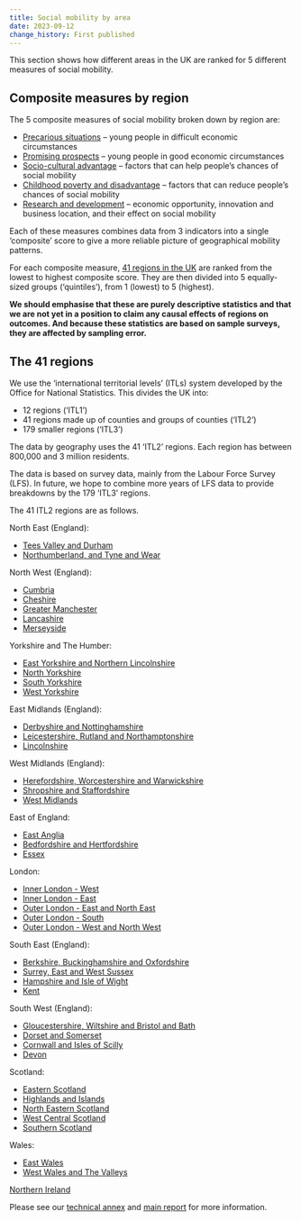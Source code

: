 ```yaml
---
title: Social mobility by area
date: 2023-09-12
change_history: First published
---
```


This section shows how different areas in the UK are ranked for 5 different measures of social mobility.

<!-- This map below is populated by "social-mobility-by-area-map.js" -->
<div class="area-map">
    <div>
        <div id="social-mobility-by-area-map" class="map"></div>
    </div>
    <div id="social-mobility-by-area-name" class="govuk-body"></div>
</div>

## Composite measures by region <a name="composite-measures-by-region" />
The 5 composite measures of social mobility broken down by region are:

* [Precarious situations](/intermediate_outcomes/composite_indices/precarious_situations) –
  young people in difficult economic circumstances
* [Promising prospects](/intermediate_outcomes/composite_indices/promising_prospects) –
  young people in good economic circumstances
* [Socio-cultural advantage](/drivers_of_social_mobility/composite_indices/socio-cultural_advantage) –
  factors that can help people’s chances of social mobility
* [Childhood poverty and disadvantage](/drivers_of_social_mobility/composite_indices/childhood_poverty_and_disadvantage) –
  factors that can reduce people’s chances of social mobility
* [Research and development](/drivers_of_social_mobility/composite_indices/research_and_development) –
  economic opportunity, innovation and business location, and their effect on social mobility

Each of these measures combines data from 3 indicators into a single ‘composite’ score to give a more
reliable picture of geographical mobility patterns.

For each composite measure, [41 regions in the UK](/social_mobility_by_area#the-41-regions) are ranked from the lowest to highest composite score.
They are then divided into 5 equally-sized groups (‘quintiles’), from 1 (lowest) to 5 (highest).

**We should emphasise that these are purely descriptive statistics and that we are not yet in a position to
claim any causal effects of regions on outcomes. And because these statistics are based on sample surveys,
they are affected by sampling error.**


## The 41 regions <a name="the-41-regions" />
We use the ‘international territorial levels’ (ITLs) system developed by the Office for National Statistics.
This divides the UK into:

* 12 regions (‘ITL1’)
* 41 regions made up of counties and groups of counties (‘ITL2’)
* 179 smaller regions (‘ITL3’)

The data by geography uses the 41 ‘ITL2’ regions. Each region has between 800,000 and 3 million residents.

The data is based on survey data, mainly from the Labour Force Survey (LFS).
In future, we hope to combine more years of LFS data to provide breakdowns by the 179 ‘ITL3’ regions.
 
The 41 ITL2 regions are as follows.

North East (England):

* [Tees Valley and Durham](/social_mobility_by_area/tees_valley_and_durham)
* [Northumberland, and Tyne and Wear](/social_mobility_by_area/northumberland,_and_tyne_and_wear)

North West (England):

* [Cumbria](/social_mobility_by_area/cumbria)
* [Cheshire](/social_mobility_by_area/cheshire)
* [Greater Manchester](/social_mobility_by_area/greater_manchester)
* [Lancashire](/social_mobility_by_area/lancashire)
* [Merseyside](/social_mobility_by_area/merseyside)

Yorkshire and The Humber:

* [East Yorkshire and Northern Lincolnshire](/social_mobility_by_area/east_yorkshire_and_northern_lincolnshire)
* [North Yorkshire](/social_mobility_by_area/north_yorkshire)
* [South Yorkshire](/social_mobility_by_area/south_yorkshire)
* [West Yorkshire](/social_mobility_by_area/west_yorkshire)

East Midlands (England):

* [Derbyshire and Nottinghamshire](/social_mobility_by_area/derbyshire_and_nottinghamshire)
* [Leicestershire, Rutland and Northamptonshire](/social_mobility_by_area/leicestershire,_rutland_and_northamptonshire)
* [Lincolnshire](/social_mobility_by_area/lincolnshire)

West Midlands (England):

* [Herefordshire, Worcestershire and Warwickshire](/social_mobility_by_area/herefordshire,_worcestershire_and_warwickshire)
* [Shropshire and Staffordshire](/social_mobility_by_area/shropshire_and_staffordshire)
* [West Midlands](/social_mobility_by_area/west_midlands)

East of England:

* [East Anglia](/social_mobility_by_area/east_anglia)
* [Bedfordshire and Hertfordshire](/social_mobility_by_area/bedfordshire_and_hertfordshire)
* [Essex](/social_mobility_by_area/essex)

London:

* [Inner London - West](/social_mobility_by_area/inner_london_-_west)
* [Inner London - East](/social_mobility_by_area/inner_london_-_east)
* [Outer London - East and North East](/social_mobility_by_area/outer_london_-_east_and_north_east)
* [Outer London - South](/social_mobility_by_area/outer_london_-_south)
* [Outer London - West and North West](/social_mobility_by_area/outer_london_-_west_and_north_west)

South East (England):

* [Berkshire, Buckinghamshire and Oxfordshire](/social_mobility_by_area/berkshire,_buckinghamshire_and_oxfordshire)
* [Surrey, East and West Sussex](/social_mobility_by_area/surrey,_east_and_west_sussex)
* [Hampshire and Isle of Wight](/social_mobility_by_area/hampshire_and_isle_of_wight)
* [Kent](/social_mobility_by_area/kent)

South West (England):

* [Gloucestershire, Wiltshire and Bristol and Bath](/social_mobility_by_area/gloucestershire,_wiltshire_and_bath_and_bristol_area)
* [Dorset and Somerset](/social_mobility_by_area/dorset_and_somerset)
* [Cornwall and Isles of Scilly](/social_mobility_by_area/cornwall_and_isles_of_scilly)
* [Devon](/social_mobility_by_area/devon)

Scotland:

* [Eastern Scotland](/social_mobility_by_area/eastern_scotland)
* [Highlands and Islands](/social_mobility_by_area/highlands_and_islands)
* [North Eastern Scotland](/social_mobility_by_area/north_eastern_scotland)
* [West Central Scotland](/social_mobility_by_area/west_central_scotland)
* [Southern Scotland](/social_mobility_by_area/southern_scotland)

Wales:

* [East Wales](/social_mobility_by_area/east_wales)
* [West Wales and The Valleys](/social_mobility_by_area/west_wales_and_the_valleys)

[Northern Ireland](/social_mobility_by_area/northern_ireland)

Please see our [technical annex](https://www.gov.uk/government/publications/state-of-the-nation-2023-people-and-places/technical-annex)
and [main report](https://www.gov.uk/government/publications/state-of-the-nation-2023-people-and-places/)
for more information.
